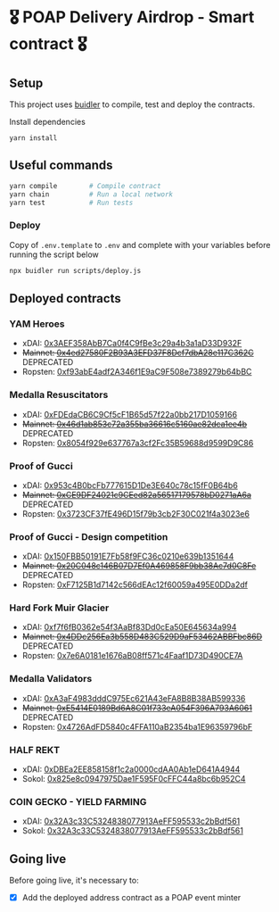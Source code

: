 # 🎖 POAP Delivery Airdrop - Smart contract 🎖

## Setup ##
This project uses [buidler](https://buidler.dev) to compile, test and deploy the contracts.

Install dependencies
```
yarn install
```


## Useful commands ##

```bash
yarn compile        # Compile contract
yarn chain          # Run a local network
yarn test           # Run tests
```

### Deploy ###
Copy of `.env.template` to `.env` and complete with your variables before running the script below
```bash
npx buidler run scripts/deploy.js
```

## Deployed contracts ##

### YAM Heroes ###
 - xDAI: [0x3AEF358AbB7Ca0f4C9fBe3c29a4b3a1aD33D932F](https://blockscout.com/poa/xdai/address/0x3AEF358AbB7Ca0f4C9fBe3c29a4b3a1aD33D932F/transactions)
 - ~~Mainnet: [0x4ed27580F2B93A3EFD37F8Dcf7dbA28e117C362C](https://etherscan.io/address/0x4ed27580F2B93A3EFD37F8Dcf7dbA28e117C362C)~~ DEPRECATED
 - Ropsten: [0xf93abE4adf2A346f1E9aC9F508e7389279b64bBC](https://ropsten.etherscan.io/address/0xf93abE4adf2A346f1E9aC9F508e7389279b64bBC)

### Medalla Resuscitators ###
 - xDAI: [0xFDEdaCB6C9Cf5cF1B65d57f22a0bb217D1059166](https://blockscout.com/poa/xdai/address/0xFDEdaCB6C9Cf5cF1B65d57f22a0bb217D1059166/transactions)
 - ~~Mainnet: [0x46d1ab853c72a355ba36616c5160ae82dca1ee4b](https://etherscan.io/address/0x46d1ab853c72a355ba36616c5160ae82dca1ee4b)~~ DEPRECATED
 - Ropsten: [0x8054f929e637767a3cf2Fc35B59688d9599D9C86](https://ropsten.etherscan.io/address/0x8054f929e637767a3cf2Fc35B59688d9599D9C86)

### Proof of Gucci ###
 - xDAI: [0x953c4B0bcFb777615D1De3E640c78c15fF0B64b6](https://blockscout.com/poa/xdai/address/0x953c4B0bcFb777615D1De3E640c78c15fF0B64b6/transactions)
 - ~~Mainnet: [0xCE9DF24021c9CEed82a56517179578bD0271aA6a](https://etherscan.io/address/0xCE9DF24021c9CEed82a56517179578bD0271aA6a)~~ DEPRECATED
 - Ropsten: [0x3723CF37fE496D15f79b3cb2F30C021f4a3023e6](https://ropsten.etherscan.io/address/0x3723CF37fE496D15f79b3cb2F30C021f4a3023e6)

### Proof of Gucci - Design competition ###
 - xDAI: [0x150FBB50191E7Fb58f9FC36c0210e639b1351644](https://blockscout.com/poa/xdai/address/0x150FBB50191E7Fb58f9FC36c0210e639b1351644/transactions)
 - ~~Mainnet: [0x20C048c146B07D7Ef0A469858F9bb38Ac7d0C8Fe](https://etherscan.io/address/0x20C048c146B07D7Ef0A469858F9bb38Ac7d0C8Fe)~~ DEPRECATED
 - Ropsten: [0xF7125B1d7142c566dEAc12f60059a495E0DDa2df](https://ropsten.etherscan.io/address/0xF7125B1d7142c566dEAc12f60059a495E0DDa2df)

### Hard Fork Muir Glacier  ###
 - xDAI: [0xf7f6fB0362e54f3AaBf83Dd0cEa50E645634a994](https://blockscout.com/poa/xdai/address/0xf7f6fB0362e54f3AaBf83Dd0cEa50E645634a994/transactions)
 - ~~Mainnet: [0x4DDc256Ea3b558D483C529D9aF53462ABBFbc86D](https://etherscan.io/address/0x4DDc256Ea3b558D483C529D9aF53462ABBFbc86D)~~ DEPRECATED
 - Ropsten: [0x7e6A0181e1676aB08ff571c4Faaf1D73D490CE7A](https://ropsten.etherscan.io/address/0x7e6A0181e1676aB08ff571c4Faaf1D73D490CE7A)

### Medalla Validators  ###
 - xDAI: [0xA3aF4983dddC975Ec621A43eFA8B8B38AB599336](https://blockscout.com/poa/xdai/address/0xA3aF4983dddC975Ec621A43eFA8B8B38AB599336/transactions)
 - ~~Mainnet: [0xE5414E0189Bd6A8C01f733eA054F396A793A6061](https://etherscan.io/address/0xE5414E0189Bd6A8C01f733eA054F396A793A6061)~~ DEPRECATED
 - Ropsten: [0x4726AdFD5840c4FFA110aB2354ba1E96359796bF](https://ropsten.etherscan.io/address/0x4726AdFD5840c4FFA110aB2354ba1E96359796bF)
 
 
### HALF REKT  ###
 - xDAI: [0xDBEa2EE858158f1c2a0000cdAA0Ab1eD641A4944](https://blockscout.com/poa/xdai/address/0xDBEa2EE858158f1c2a0000cdAA0Ab1eD641A4944/transactions)
 - Sokol: [0x825e8c0947975Dae1F595F0cFFC44a8bc6b952C4](https://blockscout.com/poa/sokol/address/0x825e8c0947975Dae1F595F0cFFC44a8bc6b952C4/transactions)

### COIN GECKO - YIELD FARMING  ###
 - xDAI: [0x32A3c33C5324838077913AeFF595533c2bBdf561](https://blockscout.com/poa/xdai/address/0x32A3c33C5324838077913AeFF595533c2bBdf561/transactions)
 - Sokol: [0x32A3c33C5324838077913AeFF595533c2bBdf561](https://blockscout.com/poa/sokol/address/0x32A3c33C5324838077913AeFF595533c2bBdf561/transactions)


## Going live ##
Before going live, it's necessary to:
- [x] Add the deployed address contract as a POAP event minter
